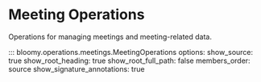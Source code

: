 # Meeting Operations

Operations for managing meetings and meeting-related data.

::: bloomy.operations.meetings.MeetingOperations
    options:
      show_source: true
      show_root_heading: true
      show_root_full_path: false
      members_order: source
      show_signature_annotations: true